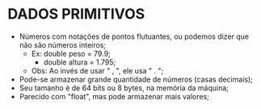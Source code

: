 # DADOS PRIMITIVOS

- Números com notações de pontos flutuantes, ou podemos dizer que não são números inteiros;
    - Ex: double peso = 79.9;
       - double altura = 1.795;
    - Obs: Ao invés de usar " , ", ele usa " . ";
- Pode-se armazenar grande quantidade de números (casas decimais);
- Seu tamanho é de 64 bits ou 8 bytes, na memória da máquina;
- Parecido com "float", mas pode armazenar mais valores;
